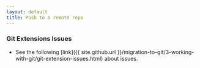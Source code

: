 ```yaml
---
layout: default
title: Push to a remote repo
---
```


### Git Extensions Issues

* See the following [link]({{ site.github.url }}/migration-to-git/3-working-with-git/git-extension-issues.html) about issues.